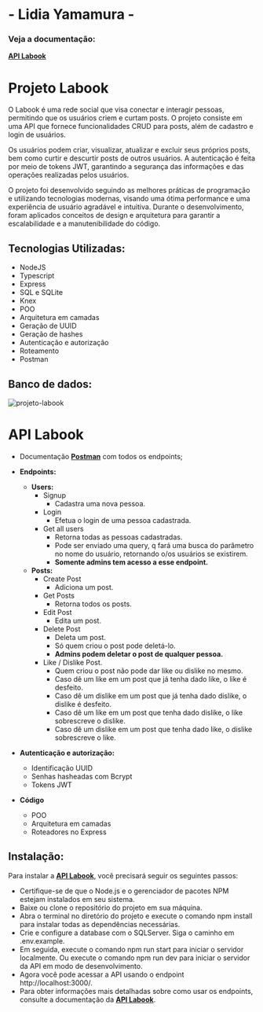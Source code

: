 #  - Lidia Yamamura -

### Veja a documentação: 
[**API Labook**](https://documenter.getpostman.com/view/25826614/2s93eYUBzW)
<br>

# Projeto Labook

O Labook é uma rede social que visa conectar e interagir pessoas, permitindo que os usuários criem e curtam posts. O projeto consiste em uma API que fornece funcionalidades CRUD para posts, além de cadastro e login de usuários.

Os usuários podem criar, visualizar, atualizar e excluir seus próprios posts, bem como curtir e descurtir posts de outros usuários. A autenticação é feita por meio de tokens JWT, garantindo a segurança das informações e das operações realizadas pelos usuários.

O projeto foi desenvolvido seguindo as melhores práticas de programação e utilizando tecnologias modernas, visando uma ótima performance e uma experiência de usuário agradável e intuitiva. Durante o desenvolvimento, foram aplicados conceitos de design e arquitetura para garantir a escalabilidade e a manutenibilidade do código.


## **Tecnologias Utilizadas:**
- NodeJS
- Typescript
- Express
- SQL e SQLite
- Knex
- POO
- Arquitetura em camadas
- Geração de UUID
- Geração de hashes
- Autenticação e autorização
- Roteamento
- Postman

## Banco de dados:
![projeto-labook](https://user-images.githubusercontent.com/29845719/216036534-2b3dfb48-7782-411a-bffd-36245b78594e.png)

# **API Labook**
- Documentação [**Postman**](https://documenter.getpostman.com/view/25826614/2s93eYUBzW) com todos os endpoints;
- **Endpoints:**
    - **Users:**
        - Signup
            - Cadastra uma nova pessoa.
        - Login
            - Efetua o login de uma pessoa cadastrada.
        - Get all users        
            - Retorna todas as pessoas cadastradas.
            - Pode ser enviado uma query, q fará uma busca do parâmetro no nome do usuário, retornando o/os usuários se existirem.
            - **Somente admins tem acesso a esse endpoint.**
    - **Posts:**    
        - Create Post
            - Adiciona um post.
        - Get Posts
            - Retorna todos os posts.
        - Edit Post
            - Edita um post.
        - Delete Post
            - Deleta um post.
            - Só quem criou o post pode deletá-lo.
            - **Admins podem deletar o post de qualquer pessoa.**
        - Like / Dislike Post.
            - Quem criou o post não pode dar like ou dislike no mesmo.
            - Caso dê um like em um post que já tenha dado like, o like é desfeito.
            - Caso dê um dislike em um post que já tenha dado dislike, o dislike é desfeito.
            - Caso dê um like em um post que tenha dado dislike, o like sobrescreve o dislike.
            - Caso dê um dislike em um post que tenha dado like, o dislike sobrescreve o like.

- **Autenticação e autorização:**
    - Identificação UUID
    - Senhas hasheadas com Bcrypt
    - Tokens JWT
 
 - **Código**
    - POO
    - Arquitetura em camadas
    - Roteadores no Express

## **Instalação:**

Para instalar a [**API Labook**](https://documenter.getpostman.com/view/25826614/2s93eYUBzW), você precisará seguir os seguintes passos:

- Certifique-se de que o Node.js e o gerenciador de pacotes NPM estejam instalados em seu sistema.
- Baixe ou clone o repositório do projeto em sua máquina.
- Abra o terminal no diretório do projeto e execute o comando npm install para instalar todas as dependências necessárias.
- Crie e configure a database com o SQLServer. Siga o caminho em .env.example.
- Em seguida, execute o comando npm run start para iniciar o servidor localmente. Ou execute o comando npm run dev para iniciar o servidor da API em modo de desenvolvimento.
- Agora você pode acessar a API usando o endpoint http://localhost:3000/.
- Para obter informações mais detalhadas sobre como usar os endpoints, consulte a documentação da [**API Labook**](https://documenter.getpostman.com/view/25826614/2s93eYUBzW).
